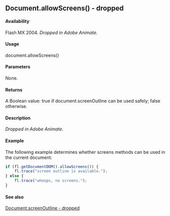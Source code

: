 ## Document.allowScreens() - dropped

#### Availability

Flash MX 2004. *Dropped in Adobe Animate.*

#### Usage

document.allowScreens()

#### Parameters

None.

#### Returns

A Boolean value: true if document.screenOutline can be used safely; false otherwise.

#### Description

*Dropped in Adobe Animate.*

#### Example

The following example determines whether screens methods can be used in the current document:

```javascript
if (fl.getDocumentDOM().allowScreens()) { 
    fl.trace("screen outline is available.");
} else {
    fl.trace("whoops, no screens.");
}
```

#### See also

[Document.screenOutline - dropped](../Document_object/Document410.md)
